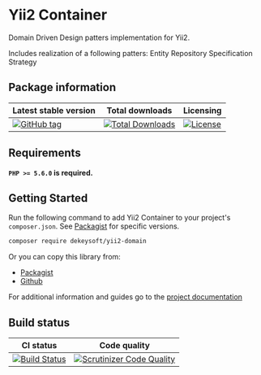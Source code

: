 # Yii2 Container

Domain Driven Design patters implementation for Yii2.

Includes realization of a following patters:
Entity
Repository
Specification
Strategy

## Package information

Latest stable version | Total downloads | Licensing 
--------------------- |  -------------- | --------- 
[![GitHub tag](https://img.shields.io/github/tag/dekeysoft/yii2-domain.svg)]()| [![Total Downloads](https://img.shields.io/github/downloads/dekeysoft/yii2-domain/latest/total.svg)](https://packagist.org/packages/dekeysoft/yii2-domain) | [![License](https://img.shields.io/packagist/l/dekeysoft/yii2-domain.svg)](https://github.com/dekeysoft/yii2-domain/blob/master/LICENSE)

## Requirements

**`PHP >= 5.6.0` is required.**

## Getting Started

Run the following command to add Yii2 Container to your project's `composer.json`. See [Packagist](https://packagist.org/packages/dekeysoft/yii2-domain) for specific versions.

```bash
composer require dekeysoft/yii2-domain
```

Or you can copy this library from:
- [Packagist](https://packagist.org/packages/dekeysoft/yii2-domain)
- [Github](https://github.com/dekeysoft/yii2-domain)

For additional information and guides go to the [project documentation](docs/README.md)

## Build status

CI status    | Code quality
------------ | ------------
[![Build Status](https://travis-ci.org/dekeysoft/yii2-domain.svg?branch=master)](https://travis-ci.org/dekeysoft/yii2-domain) | [![Scrutinizer Code Quality](https://scrutinizer-ci.com/g/dekeysoft/yii2-domain/badges/quality-score.png?b=master)](https://scrutinizer-ci.com/g/dekeysoft/yii2-domain/?branch=master)